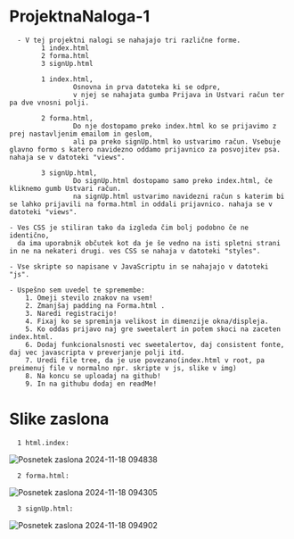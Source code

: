 # ProjektnaNaloga-1
      - V tej projektni nalogi se nahajajo tri različne forme.
            1 index.html
            2 forma.html
            3 signUp.html

            1 index.html,
                    Osnovna in prva datoteka ki se odpre,
                    v njej se nahajata gumba Prijava in Ustvari račun ter pa dve vnosni polji.
 
            2 forma.html,
                    Do nje dostopamo preko index.html ko se prijavimo z prej nastavljenim emailom in geslom,
                    ali pa preko signUp.html ko ustvarimo račun. Vsebuje glavno formo s katero navidezno oddamo prijavnico za posvojitev psa. nahaja se v datoteki "views".

            3 signUp.html,
                    Do signUp.html dostopamo samo preko index.html, če kliknemo gumb Ustvari račun.
                    na signUp.html ustvarimo navidezni račun s katerim bi se lahko prijavili na forma.html in oddali prijavnico. nahaja se v datoteki "views".

    - Ves CSS je stiliran tako da izgleda čim bolj podobno če ne identično,
      da ima uporabnik občutek kot da je še vedno na isti spletni strani in ne na nekateri drugi. ves CSS se nahaja v datoteki "styles".

    - Vse skripte so napisane v JavaScriptu in se nahajajo v datoteki "js".

    - Uspešno sem uvedel te spremembe:
        1. Omeji stevilo znakov na vsem!
        2. Zmanjšaj padding na Forma.html .
        3. Naredi registracijo!
        4. Fixaj ko se spreminja velikost in dimenzije okna/displeja.
        5. Ko oddas prijavo naj gre sweetalert in potem skoci na zaceten index.html.
        6. Dodaj funkcionalsnosti vec sweetalertov, daj consistent fonte, daj vec javascripta v preverjanje polji itd.
        7. Uredi file tree, da je use povezano(index.html v root, pa preimenuj file v normalno npr. skripte v js, slike v img)
        8. Na koncu se uploadaj na github! 
        9. In na githubu dodaj en readMe! 


# Slike zaslona
      1 html.index:
![Posnetek zaslona 2024-11-18 094838](https://github.com/user-attachments/assets/27b67beb-a179-49ef-863a-810279043452)

      
      2 forma.html:
![Posnetek zaslona 2024-11-18 094305](https://github.com/user-attachments/assets/3ecee56f-2e93-44d6-be98-31e6826734ab)

      
      3 signUp.html:
![Posnetek zaslona 2024-11-18 094902](https://github.com/user-attachments/assets/b4d8c637-08d9-486f-b104-6143d1d8a470)


